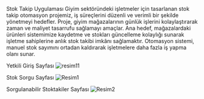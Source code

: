 Stok Takip Uygulaması
Giyim sektöründeki işletmeler için tasarlanan stok takip otomasyon projemiz, iş süreçlerini düzenli ve verimli bir şekilde yönetmeyi hedefler. Proje, giyim mağazalarının günlük işlerini kolaylaştırarak zaman ve maliyet tasarrufu sağlamayı amaçlar. Ana hedef, mağazalardaki ürünleri sistemimize kaydetme ve stokları güncelleme kolaylığı sunarak işletme sahiplerine anlık stok takibi imkânı sağlamaktır. Otomasyon sistemi, manuel stok sayımını ortadan kaldırarak işletmelere daha fazla iş yapma olanı sunar.

Yetkili Giriş Sayfası
![resim11](https://github.com/user-attachments/assets/f94ecc35-f7eb-49a8-bc75-5aed74e8f634)


Stok Sorgu Sayfası
![Resim1](https://github.com/user-attachments/assets/a0622e6e-b888-4671-936d-d91b9cba2fe3)


Sorgulanabilir Stoktakiler Sayfası
![Resim2](https://github.com/user-attachments/assets/e6e0ff5c-2680-466d-99ff-0ed8117b5bd9)
